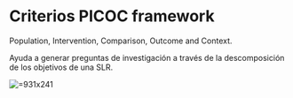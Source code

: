 # Criterios PICOC framework

Population, Intervention, Comparison, Outcome and Context.

Ayuda a generar preguntas de investigación a través de la descomposición de los objetivos de una SLR.

 ![](attachments/e645e1fa-e15f-4919-b03c-404f1c95451c.png " =931x241")